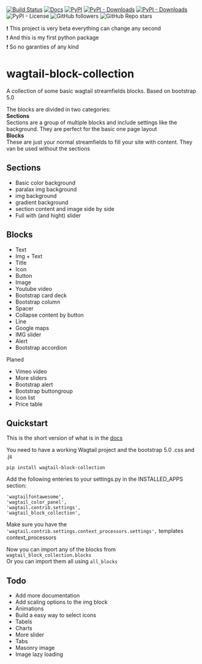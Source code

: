 [![Build Status](https://drone.sliceofbits.com/api/badges/slice-of-bits/wagtail-block-collection/status.svg)](https://drone.sliceofbits.com/slice-of-bits/wagtail-block-collection)
[![Docs](https://img.shields.io/badge/docs-passing-brightgreen)](https://wagtail-block-collection.sliceofbits.com/)
[![PyPI](https://img.shields.io/pypi/v/wagtail-block-collection)](https://pypi.org/project/wagtail-block-collection/)
[![PyPI - Downloads](https://img.shields.io/pypi/dw/wagtail-block-collection?label=downloads%2Fweek)](https://pypi.org/project/wagtail-block-collection/)
[![PyPI - Downloads](https://img.shields.io/pypi/dm/wagtail-block-collection?label=downloads%2Fmonth)](https://pypi.org/project/wagtail-block-collection/)
![PyPI - License](https://img.shields.io/pypi/l/wagtail-block-collection)
![GitHub followers](https://img.shields.io/github/followers/slice-of-bits?style=social)
![GitHub Repo stars](https://img.shields.io/github/stars/slice-of-bits/wagtail-block-collection?style=social)

:exclamation: This project is very beta everything can change any second  
:exclamation: And this is my first python package   
:exclamation: So no garanties of any kind  
# wagtail-block-collection
A collection of some basic wagtail streamfields blocks.
Based on bootstrap 5.0

The blocks are divided in two categories:  
**Sections**  
Sections are a group of multiple blocks and include settings like the background.
They are perfect for the basic one page layout  
**Blocks**  
These are just your normal streamfields to fill your site with content.
They van be used without the sections

## Sections
- Basic color background
- paralax img background
- img background
- gradient background
- section content and image side by side
- Full with (and hight) slider
## Blocks
- Text
- Img + Text
- Title
- Icon
- Button
- Image
- Youtube video
- Bootstrap card deck
- Bootstrap column
- Spacer
- Collapse content by button
- Line
- Google maps
- IMG slider
- Alert
- Bootstrap accordion

Planed
- Vimeo video
- More sliders
- Bootstrap alert
- Bootstrap buttongroup
- Icon list
- Price table

## Quickstart
This is the short version of what is in the [docs](https://wagtail-block-collection.sliceofbits.com/)  

You need to have a working Wagtail project and the bootstrap 5.0 .css and .js
```
pip install wagtail-block-collection
```
Add the following enteries to your settings.py in the INSTALLED_APPS section:
```
'wagtailfontawesome',
'wagtail_color_panel',
'wagtail.contrib.settings',
'wagtail_block_collection',
```
Make sure you have the ``'wagtail.contrib.settings.context_processors.settings',`` templates context_processors 

Now you can import any of the blocks from ``wagtail_block_collection.blocks``  
Or you can import them all using ``all_blocks``

## Todo
- Add more documentation
- Add scaling options to the img block
- Animations
- Build a easy way to select icons
- Tabels
- Charts
- More slider
- Tabs
- Masonry image
- Image lazy loading

